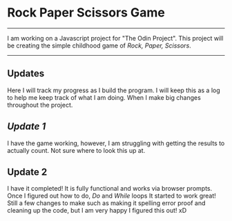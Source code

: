 <!-- @format -->

# Rock Paper Scissors Game

---

I am working on a Javascript project for "The Odin Project". This project will
be creating the simple childhood game of _Rock, Paper, Scissors_.

---

## Updates

Here I will track my progress as I build the program. I will keep this as a log
to help me keep track of what I am doing. When I make big changes throughout the
project.

## _Update 1_

I have the game working, however, I am struggling with getting the results to
actually count. Not sure where to look this up at.

## Update 2

I have it completed! It is fully functional and works via browser prompts. Once
I figured out how to do, _Do_ and _While_ loops It started to work great! Still
a few changes to make such as making it spelling error proof and cleaning up the
code, but I am very happy I figured this out! xD
